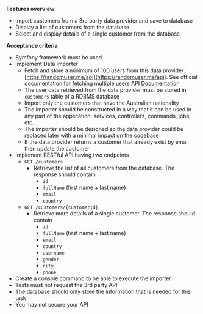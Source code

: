 **Features overview**

- Import customers from a 3rd party data provider and save to database
- Display a list of customers from the database
- Select and display details of a single customer from the database

**Acceptance criteria**

- Symfony framework must be used
- Implement Data Importer
    - Fetch and store a minimum of 100 users from this data provider: [https://randomuser.me/api](https://randomuser.me/api). See official documentation for fetching multiple users [API Documentation](https://randomuser.me/documentation)
    - The user data retrieved from the data provider must be stored in `customers` table of a RDBMS database
    - Import only the customers that have the Australian nationality
    - The importer should be constructed in a way that it can be used in any part of the application: services, controllers, commands, jobs, etc.
    - The importer should be designed so the data provider could be replaced later with a minimal impact on the codebase
    - If the data provider returns a customer that already exist by email then update the customer
- Implement RESTful API having two endpoints
    - `GET /customers`
        - Retrieve the list of all customers from the database. The response should contain
            - `id`
            - `fullName` (first name + last name)
            - `email`
            - `country`
    - `GET /customers/{customerId}`
        - Retrieve more details of a single customer. The response should contain
            - `id`
            - `fullName` (first name + last name)
            - `email`
            - `country`
            - `username`
            - `gender`
            - `city`
            - `phone`
- Create a console command to be able to execute the importer
- Tests must not request the 3rd party API
- The database should only store the information that is needed for this task
- You may not secure your API